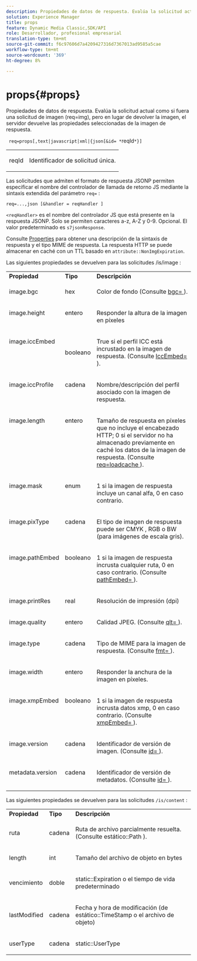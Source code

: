 ```yaml
---
description: Propiedades de datos de respuesta. Evalúa la solicitud actual como si fuera una solicitud de imagen (req=img), pero en lugar de devolver la imagen, el servidor devuelve las propiedades seleccionadas de la imagen de respuesta.
solution: Experience Manager
title: props
feature: Dynamic Media Classic,SDK/API
role: Desarrollador, profesional empresarial
translation-type: tm+mt
source-git-commit: f6c97606d7a4209427316d7367013ad9585a5cae
workflow-type: tm+mt
source-wordcount: '369'
ht-degree: 8%

---
```



# props{#props}

Propiedades de datos de respuesta. Evalúa la solicitud actual como si fuera una solicitud de imagen (req=img), pero en lugar de devolver la imagen, el servidor devuelve las propiedades seleccionadas de la imagen de respuesta.

` req=props[,text|javascript|xml|{json[&id= *`reqId`*}]`

<table id="simpletable_A9FCC880171B4A9DBAE28413AFDF75F7"> 
 <tr class="strow"> 
  <td class="stentry"> <p> <span class="codeph"> <span class="varname"> reqId  </span> </span> </p> </td> 
  <td class="stentry"> <p>Identificador de solicitud única. </p> </td> 
 </tr> 
</table>

Las solicitudes que admiten el formato de respuesta JSONP permiten especificar el nombre del controlador de llamada de retorno JS mediante la sintaxis extendida del parámetro `req=` :

`req=...,json [&handler = reqHandler ]`

`<reqHandler>` es el nombre del controlador JS que está presente en la respuesta JSONP. Solo se permiten caracteres a-z, A-Z y 0-9. Opcional. El valor predeterminado es `s7jsonResponse`.

Consulte [Properties](../../../../../../is-api/http-ref/image-serving-api-ref/c-http-protocol-reference/c-response-data/c-properties/c-properties.md#concept-49c609fd6de942cab422ee412353c9d9) para obtener una descripción de la sintaxis de respuesta y el tipo MIME de respuesta. La respuesta HTTP se puede almacenar en caché con un TTL basado en `attribute::NonImgExpiration`.

Las siguientes propiedades se devuelven para las solicitudes /is/image :

<table id="table_9665612ED7D24C07AAF75D953C0FEB36"> 
 <tbody> 
  <tr> 
   <td> <b> Propiedad</b> </td> 
   <td> <b> Tipo</b> </td> 
   <td> <b> Descripción</b> </td> 
  </tr> 
  <tr valign="top"> 
   <td> <p> <span class="codeph"> image.bgc  </span> </p> </td> 
   <td> <p> hex </p> </td> 
   <td> <p> Color de fondo (Consulte <span class="codeph"> <a href="../../../../../../is-api/http-ref/image-serving-api-ref/c-http-protocol-reference/c-command-reference/r-bgc.md#reference-53376175f617446fbe5c69120f834b88" type="reference" format="dita" scope="local"> bgc= </a> </span>). </p> </td> 
  </tr> 
  <tr valign="top"> 
   <td valign="top"> <p> <span class="codeph"> image.height  </span> </p> </td> 
   <td> <p> entero </p> </td> 
   <td> <p> Responder la altura de la imagen en píxeles </p> </td> 
  </tr> 
  <tr> 
   <td valign="top"> <p> <span class="codeph"> image.iccEmbed  </span> </p> </td> 
   <td> <p> booleano </p> </td> 
   <td> <p> True si el perfil ICC está incrustado en la imagen de respuesta. (Consulte <span class="codeph"> <a href="../../../../../../is-api/http-ref/image-serving-api-ref/c-http-protocol-reference/c-command-reference/r-iccembed.md#reference-e3b774fb322046a2a6dde3a7bab5583e" type="reference" format="dita" scope="local"> IccEmbed= </a> </span>). </p> </td> 
  </tr> 
  <tr valign="top"> 
   <td> <p> <span class="codeph"> image.iccProfile  </span> </p> </td> 
   <td> <p> cadena </p> </td> 
   <td> <p> Nombre/descripción del perfil asociado con la imagen de respuesta. </p> </td> 
  </tr> 
  <tr valign="top"> 
   <td> <p> <span class="codeph"> image.length  </span> </p> </td> 
   <td> <p> entero </p> </td> 
   <td> <p> Tamaño de respuesta en píxeles que no incluye el encabezado HTTP; 0 si el servidor no ha almacenado previamente en caché los datos de la imagen de respuesta. (Consulte <span class="codeph"> <a href="../../../../../../is-api/http-ref/image-serving-api-ref/c-http-protocol-reference/c-command-reference/r-req/r-req.md#reference-907cdb4a97034db7ad94695f25552e76" type="reference" format="dita" scope="local"> req=loadcache </a> </span>). </p> </td> 
  </tr> 
  <tr valign="top"> 
   <td> <p> <span class="codeph"> image.mask  </span> </p> </td> 
   <td> <p> enum </p> </td> 
   <td> <p> 1 si la imagen de respuesta incluye un canal alfa, 0 en caso contrario. </p> </td> 
  </tr> 
  <tr valign="top"> 
   <td> <p> <span class="codeph"> image.pixType  </span> </p> </td> 
   <td> <p> cadena </p> </td> 
   <td> <p> El tipo de imagen de respuesta puede ser <span class="codeph"> CMYK </span>, <span class="codeph"> RGB </span> o <span class="codeph"> BW </span> (para imágenes de escala gris). </p> </td> 
  </tr> 
  <tr valign="top"> 
   <td> <p> <span class="codeph"> image.pathEmbed  </span> </p> </td> 
   <td> <p> booleano </p> </td> 
   <td> <p> 1 si la imagen de respuesta incrusta cualquier ruta, 0 en caso contrario. (Consulte <span class="codeph"> <a href="../../../../../../is-api/http-ref/image-serving-api-ref/c-http-protocol-reference/c-command-reference/r-pathembed.md#reference-9ccf0771d6634cf68c1c9c33cd428301" type="reference" format="dita" scope="local"> pathEmbed= </a> </span>). </p> </td> 
  </tr> 
  <tr valign="top"> 
   <td> <p> <span class="codeph"> image.printRes  </span> </p> </td> 
   <td> <p> real </p> </td> 
   <td> <p> Resolución de impresión (dpi) </p> </td> 
  </tr> 
  <tr valign="top"> 
   <td> <p> <span class="codeph"> image.quality  </span> </p> </td> 
   <td> <p> entero </p> </td> 
   <td> <p> Calidad JPEG. (Consulte <span class="codeph"> <a href="../../../../../../is-api/http-ref/image-serving-api-ref/c-http-protocol-reference/c-command-reference/r-is-http-qlt.md#reference-f69ed0758c784b0385d979820546d352" type="reference" format="dita" scope="local"> qlt= </a> </span>). </p> </td> 
  </tr> 
  <tr valign="top"> 
   <td> <p> <span class="codeph"> image.type  </span> </p> </td> 
   <td> <p> cadena </p> </td> 
   <td> <p> Tipo de MIME para la imagen de respuesta. (Consulte <span class="codeph"> <a href="../../../../../../is-api/http-ref/image-serving-api-ref/c-http-protocol-reference/c-command-reference/r-is-http-fmt.md#reference-cdf10043423b45ba9fe15157fb3ae37a" type="reference" format="dita" scope="local"> fmt= </a> </span>). </p> </td> 
  </tr> 
  <tr valign="top"> 
   <td> <p> <span class="codeph"> image.width  </span> </p> </td> 
   <td> <p> entero </p> </td> 
   <td> <p> Responder la anchura de la imagen en píxeles. </p> </td> 
  </tr> 
  <tr valign="top"> 
   <td> <p> <span class="codeph"> image.xmpEmbed  </span> </p> </td> 
   <td> <p> booleano </p> </td> 
   <td> <p> 1 si la imagen de respuesta incrusta datos xmp, 0 en caso contrario. (Consulte <span class="codeph"> <a href="../../../../../../is-api/http-ref/image-serving-api-ref/c-http-protocol-reference/c-command-reference/r-xmpembed.md#reference-46ecf40a40a0442fa62de3a85dcb03e8" type="reference" format="dita" scope="local"> xmpEmbed= </a> </span>). </p> </td> 
  </tr> 
  <tr valign="top"> 
   <td> <p> <span class="codeph"> image.version  </span> </p> </td> 
   <td> <p> cadena </p> </td> 
   <td> <p> Identificador de versión de imagen. (Consulte <span class="codeph"> <a href="../../../../../../is-api/http-ref/image-serving-api-ref/c-http-protocol-reference/c-command-reference/r-id.md#reference-60661184deb3420998779724244fcfa0" type="reference" format="dita" scope="local"> id= </a> </span>). </p> </td> 
  </tr> 
  <tr valign="top"> 
   <td> <p> <span class="codeph"> metadata.version  </span> </p> </td> 
   <td> <p> cadena </p> </td> 
   <td> <p> Identificador de versión de metadatos. (Consulte <span class="codeph"> <a href="../../../../../../is-api/http-ref/image-serving-api-ref/c-http-protocol-reference/c-command-reference/r-id.md#reference-60661184deb3420998779724244fcfa0" type="reference" format="dita" scope="local"> id= </a> </span>). </p> </td> 
  </tr> 
 </tbody> 
</table>

Las siguientes propiedades se devuelven para las solicitudes `/is/content` :

<table id="table_B66360C475CE495D9701AB526E758873"> 
 <tbody> 
  <tr> 
   <td> <b> Propiedad</b> </td> 
   <td> <b> Tipo</b> </td> 
   <td> <b> Descripción</b> </td> 
  </tr> 
  <tr> 
   <td> <p> <span class="codeph"> ruta </span> </p> </td> 
   <td> <p> cadena </p> </td> 
   <td> <p>Ruta de archivo parcialmente resuelta. (Consulte <span class="codeph"> estático::Path </span>). </p> </td> 
  </tr> 
  <tr> 
   <td> <p> <span class="codeph"> length </span> </p> </td> 
   <td> <p> int </p> </td> 
   <td> <p> Tamaño del archivo de objeto en bytes </p> </td> 
  </tr> 
  <tr> 
   <td> <p> <span class="codeph"> vencimiento </span> </p> </td> 
   <td> <p> doble </p> </td> 
   <td> <p> <span class="codeph"> static::Expiration  </span> o el tiempo de vida predeterminado </p> </td> 
  </tr> 
  <tr> 
   <td> <p> <span class="codeph"> lastModified  </span> </p> </td> 
   <td> <p> cadena </p> </td> 
   <td> <p> Fecha y hora de modificación (de <span class="codeph"> estático::TimeStamp </span> o el archivo de objeto) </p> </td> 
  </tr> 
  <tr> 
   <td> <p> <span class="codeph"> userType  </span> </p> </td> 
   <td> <p> cadena </p> </td> 
   <td> <p> <span class="codeph"> static::UserType  </span> </p> </td> 
  </tr> 
 </tbody> 
</table>

